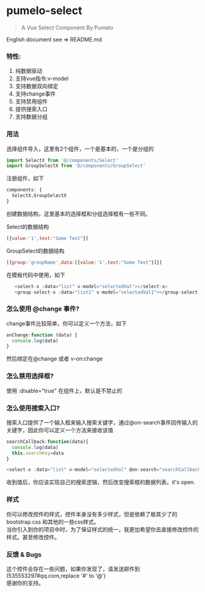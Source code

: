 # pumelo-select

> A Vue Select Component By Pumelo

English document see => README.md

### 特性:  
  1. 纯数据驱动
  2. 支持vue指令:v-model
  3. 支持数据双向绑定
  4. 支持change事件
  5. 支持禁用组件
  6. 提供搜索入口
  7. 支持数据分组
  
  
### 用法

选择组件导入，这里有2个组件，一个是基本的，一个是分组的
```javascript
import SelectX from '@/components/Select'
import GroupSelectX from '@/components/GroupSelect'

```

注册组件，如下
```javascript
components: {
  SelectX,GroupSelectX
}
```

创建数据结构，这里基本的选择框和分组选择框有一些不同。

Select的数据结构
```javascript
[{value:'1',text:"Some Text"}]

```
GroupSelect的数据结构
```javascript
[{group:'groupName',data:[{value:'1',text:"Some Text"}]}]
```


在模板代码中使用，如下
```javascript
   <select-x :data="list" v-model="selectedVal"></select-x>
   <group-select-x :data="list1" v-model="selectedVal1"></group-select-x>
```

### 怎么使用 @change 事件?
change事件比较简单，你可以定义一个方法，如下
```javascript
onChange:function (data) {
  console.log(data)
}
```
然后绑定在@change 或者 v-on:change

### 怎么禁用选择框?
使用 :disable="true" 在组件上，默认是不禁止的

### 怎么使用搜索入口?
搜索入口提供了一个输入框来输入搜索关键字，通过@on-search事件回传输入的关键字，因此你可以定义一个方法来接收该值
```javascript
searchCallback:function(data){
  console.log(data)
  this.searchKey=data
}
```
```javascript
<select-x :data="list" v-model="selectedVal" @on-search="searchCallback"></select-x>
```
收到值后，你应该实现自己的搜索逻辑，然后改变搜索框的数据列表。it's open.

### 样式 
你可以修改控件的样式，控件本身没有多少样式，但是依赖了极其少了的bootstrap.css 和其他的一些css样式。  
当你引入到你的项目中时，为了保证样式的统一，我更加希望你去直接修改控件的样式。甚至修改控件。

### 反馈 & Bugs
这个控件会存在一些问题，如果你发现了，请发送邮件到(535553297#qq.com,replace '#' to '@')   
感谢你的支持。
